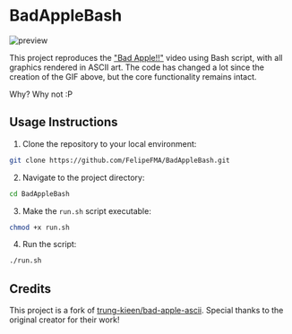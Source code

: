 # BadAppleBash

![preview](https://github.com/FelipeFMA/BadAppleBash/assets/30672253/f14f3b1a-3da0-44fa-90d0-3b4e0757c04e)

This project reproduces the ["Bad Apple!!"](https://youtu.be/9lNZ_Rnr7Jc?si=ROgXrVvdx13oKPM4) video using Bash script, with all graphics rendered in ASCII art. The code has changed a lot since the creation of the GIF above, but the core functionality remains intact.

Why? Why not :P



## Usage Instructions
01. Clone the repository to your local environment:
```bash
git clone https://github.com/FelipeFMA/BadAppleBash.git
```

02. Navigate to the project directory:
```bash
cd BadAppleBash
```

03. Make the `run.sh` script executable:
```bash
chmod +x run.sh
```

04. Run the script:
```bash
./run.sh
```

## Credits

This project is a fork of [trung-kieen/bad-apple-ascii](https://github.com/trung-kieen/bad-apple-ascii). Special thanks to the original creator for their work!
